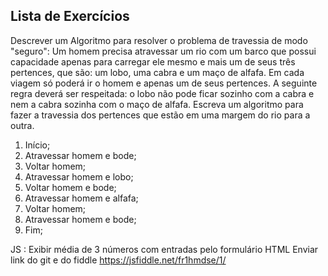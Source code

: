 ## Lista de Exercícios
Descrever um Algoritmo para resolver o problema de travessia de modo "seguro":
Um homem precisa atravessar um rio com um barco que possui capacidade apenas para carregar ele mesmo e mais um de seus três pertences, que são: um lobo, uma cabra e um maço de alfafa. Em cada viagem só poderá ir o homem e apenas um de seus pertences. A seguinte regra deverá ser respeitada: o lobo não pode ficar sozinho com a cabra e nem a cabra sozinha com o maço de alfafa. Escreva um algoritmo para fazer a travessia dos pertences que estão em uma margem do rio para a outra.

1. Início;
2. Atravessar homem e bode;
3. Voltar homem;
4. Atravessar homem e lobo;
5. Voltar homem e bode;
6. Atravessar homem e alfafa;
7. Voltar homem;
8. Atravessar homem e bode;
9. Fim;

JS : Exibir média de 3 números com entradas pelo formulário HTML
Enviar link do git e do fiddle https://jsfiddle.net/fr1hmdse/1/
